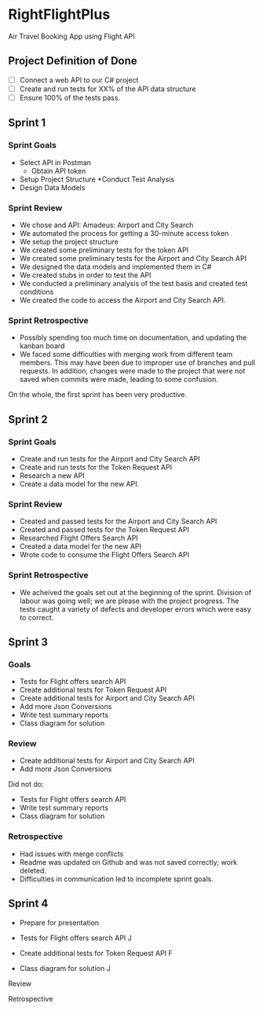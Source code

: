 # RightFlightPlus
Air Travel Booking App using Flight API

## Project Definition of Done

- [ ] Connect a web API to our C# project
- [ ] Create and run tests for XX% of the API data structure
- [ ] Ensure 100% of the tests pass.

## Sprint 1

### Sprint Goals
* Select API in Postman
  * Obtain API token
* Setup Project Structure
*Conduct Test Analysis
* Design Data Models


### Sprint Review
* We chose and API: Amadeus: Airport and City Search
* We automated the process for getting a 30-minute access token
* We setup the project structure
* We created some preliminary tests for the token API
* We created some preliminary tests for the Airport and City Search API
* We designed the data models and implemented them in C#
* We created stubs in order to test the API
* We conducted a preliminary analysis of the test basis and created test conditions
* We created the code to access the Airport and City Search API.

### Sprint Retrospective

* Possibly spending too much time on documentation, and updating the kanban board
* We faced some difficulties with merging work from different team members. This may have been due to improper use of branches and pull requests. In addition, changes were made to the project that were not saved when commits were made, leading to some confusion.

On the whole, the first sprint has been very productive.

## Sprint 2

### Sprint Goals
* Create and run tests for the Airport and City Search API
* Create and run tests for the Token Request API
* Research a new API
 * Create a data model for the new API.

### Sprint Review

* Created and passed tests for the Airport and City Search API
* Created and passed tests for the Token Request API
* Researched Flight Offers Search API
 * Created a data model for the new API
 * Wrote code to consume the Flight Offers Search API

### Sprint Retrospective

* We acheived the goals set out at the beginning of the sprint. Division of labour was going well; we are please with the project progress. The tests caught a variety of defects and developer errors which were easy to correct.

## Sprint 3

### Goals

* Tests for Flight offers search API
* Create additional tests for Token Request API
* Create additional tests for Airport and City Search API
* Add more Json Conversions
* Write test summary reports
* Class diagram for solution

### Review

* Create additional tests for Airport and City Search API
* Add more Json Conversions

Did not do:

* Tests for Flight offers search API
* Write test summary reports
* Class diagram for solution

### Retrospective

* Had issues with merge conflicts
* Readme was updated on Github and was not saved correctly; work deleted.
* Difficulties in communication led to incomplete sprint goals.

## Sprint 4

* Prepare for presentation

* Tests for Flight offers search API J

* Create additional tests for Token Request API F

* Class diagram for solution J

  

Review

Retrospective